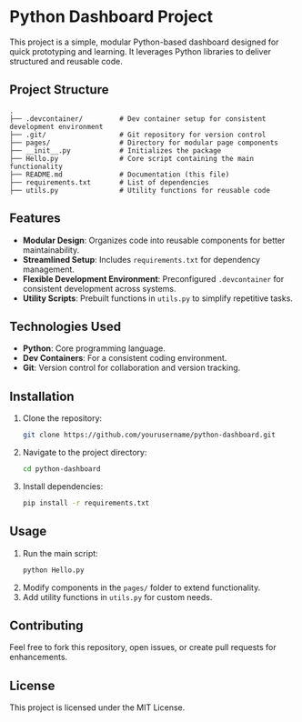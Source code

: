 
# Python Dashboard Project

This project is a simple, modular Python-based dashboard designed for quick prototyping and learning. It leverages Python libraries to deliver structured and reusable code.

## Project Structure

```
.
├── .devcontainer/         # Dev container setup for consistent development environment
├── .git/                  # Git repository for version control
├── pages/                 # Directory for modular page components
├── __init__.py            # Initializes the package
├── Hello.py               # Core script containing the main functionality
├── README.md              # Documentation (this file)
├── requirements.txt       # List of dependencies
├── utils.py               # Utility functions for reusable code
```

## Features

- **Modular Design**: Organizes code into reusable components for better maintainability.
- **Streamlined Setup**: Includes `requirements.txt` for dependency management.
- **Flexible Development Environment**: Preconfigured `.devcontainer` for consistent development across systems.
- **Utility Scripts**: Prebuilt functions in `utils.py` to simplify repetitive tasks.

## Technologies Used

- **Python**: Core programming language.
- **Dev Containers**: For a consistent coding environment.
- **Git**: Version control for collaboration and version tracking.

## Installation

1. Clone the repository:
   ```bash
   git clone https://github.com/yourusername/python-dashboard.git
   ```
2. Navigate to the project directory:
   ```bash
   cd python-dashboard
   ```
3. Install dependencies:
   ```bash
   pip install -r requirements.txt
   ```

## Usage

1. Run the main script:
   ```bash
   python Hello.py
   ```
2. Modify components in the `pages/` folder to extend functionality.
3. Add utility functions in `utils.py` for custom needs.

## Contributing

Feel free to fork this repository, open issues, or create pull requests for enhancements.

## License

This project is licensed under the MIT License.

```